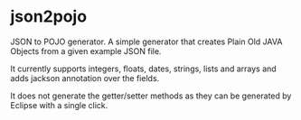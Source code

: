 json2pojo
=========

JSON to POJO generator. A simple generator that creates Plain Old JAVA Objects from a given example JSON file.

It currently supports integers, floats, dates, strings, lists and arrays and adds jackson annotation over the fields.

It does not generate the getter/setter methods as they can be generated by Eclipse with a single click.
